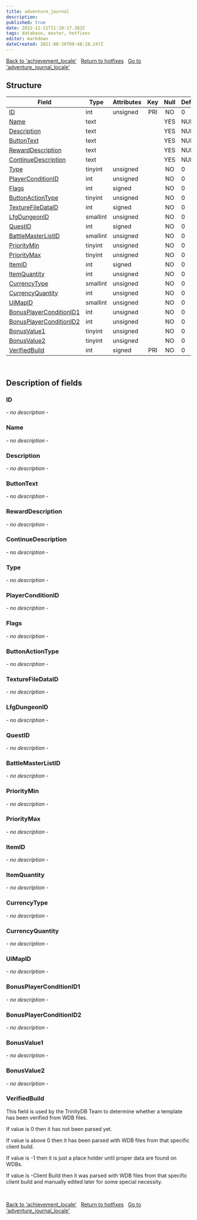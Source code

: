 ```yaml
---
title: adventure_journal
description: 
published: true
date: 2022-11-21T21:10:17.383Z
tags: database, master, hotfixes
editor: markdown
dateCreated: 2021-08-30T09:48:28.247Z
---
```


<a href="https://trinitycore.info/en/database/master/hotfixes/achievement_locale" class="mt-5 v-btn v-btn--depressed v-btn--flat v-btn--outlined theme--light v-size--default darkblue--text text--lighten-3"><span class="v-btn__content"><i aria-hidden="true" class="v-icon notranslate v-icon--left mdi mdi-arrow-left theme--light"></i><span>Back to 'achievement_locale'</span></span></a>&nbsp;&nbsp;&nbsp;<a href="https://trinitycore.info/en/database/master/hotfixes/home" class="mt-5 v-btn v-btn--depressed v-btn--flat v-btn--outlined theme--light v-size--default darkblue--text text--lighten-3"><span class="v-btn__content"><i aria-hidden="true" class="v-icon notranslate v-icon--left mdi mdi-home-outline theme--light"></i><span>Return to hotfixes</span></span></a>&nbsp;&nbsp;&nbsp;<a href="https://trinitycore.info/en/database/master/hotfixes/adventure_journal_locale" class="mt-5 v-btn v-btn--depressed v-btn--flat v-btn--outlined theme--light v-size--default darkblue--text text--lighten-3"><span class="v-btn__content"><span>Go to 'adventure_journal_locale'</span><i aria-hidden="true" class="v-icon notranslate v-icon--right mdi mdi-arrow-right theme--light"></i></span></a>

## Structure

| Field | Type | Attributes | Key | Null | Default | Extra | Comment |
| --- | --- | --- | :---: | :---: | --- | --- | --- |
| [ID](#id) | int | unsigned | PRI | NO | 0 |  |  |
| [Name](#name) | text |  |  | YES | NULL |  |  |
| [Description](#description) | text |  |  | YES | NULL |  |  |
| [ButtonText](#buttontext) | text |  |  | YES | NULL |  |  |
| [RewardDescription](#rewarddescription) | text |  |  | YES | NULL |  |  |
| [ContinueDescription](#continuedescription) | text |  |  | YES | NULL |  |  |
| [Type](#type) | tinyint | unsigned |  | NO | 0 |  |  |
| [PlayerConditionID](#playerconditionid) | int | unsigned |  | NO | 0 |  |  |
| [Flags](#flags) | int | signed |  | NO | 0 |  |  |
| [ButtonActionType](#buttonactiontype) | tinyint | unsigned |  | NO | 0 |  |  |
| [TextureFileDataID](#texturefiledataid) | int | signed |  | NO | 0 |  |  |
| [LfgDungeonID](#lfgdungeonid) | smallint | unsigned |  | NO | 0 |  |  |
| [QuestID](#questid) | int | signed |  | NO | 0 |  |  |
| [BattleMasterListID](#battlemasterlistid) | smallint | unsigned |  | NO | 0 |  |  |
| [PriorityMin](#prioritymin) | tinyint | unsigned |  | NO | 0 |  |  |
| [PriorityMax](#prioritymax) | tinyint | unsigned |  | NO | 0 |  |  |
| [ItemID](#itemid) | int | signed |  | NO | 0 |  |  |
| [ItemQuantity](#itemquantity) | int | unsigned |  | NO | 0 |  |  |
| [CurrencyType](#currencytype) | smallint | unsigned |  | NO | 0 |  |  |
| [CurrencyQuantity](#currencyquantity) | int | unsigned |  | NO | 0 |  |  |
| [UiMapID](#uimapid) | smallint | unsigned |  | NO | 0 |  |  |
| [BonusPlayerConditionID1](#bonusplayerconditionid1) | int | unsigned |  | NO | 0 |  |  |
| [BonusPlayerConditionID2](#bonusplayerconditionid2) | int | unsigned |  | NO | 0 |  |  |
| [BonusValue1](#bonusvalue1) | tinyint | unsigned |  | NO | 0 |  |  |
| [BonusValue2](#bonusvalue2) | tinyint | unsigned |  | NO | 0 |  |  |
| [VerifiedBuild](#verifiedbuild) | int | signed | PRI | NO | 0 |  |  |
&nbsp;
## Description of fields

### ID
*- no description -*
&nbsp;

### Name
*- no description -*
&nbsp;

### Description
*- no description -*
&nbsp;

### ButtonText
*- no description -*
&nbsp;

### RewardDescription
*- no description -*
&nbsp;

### ContinueDescription
*- no description -*
&nbsp;

### Type
*- no description -*
&nbsp;

### PlayerConditionID
*- no description -*
&nbsp;

### Flags
*- no description -*
&nbsp;

### ButtonActionType
*- no description -*
&nbsp;

### TextureFileDataID
*- no description -*
&nbsp;

### LfgDungeonID
*- no description -*
&nbsp;

### QuestID
*- no description -*
&nbsp;

### BattleMasterListID
*- no description -*
&nbsp;

### PriorityMin
*- no description -*
&nbsp;

### PriorityMax
*- no description -*
&nbsp;

### ItemID
*- no description -*
&nbsp;

### ItemQuantity
*- no description -*
&nbsp;

### CurrencyType
*- no description -*
&nbsp;

### CurrencyQuantity
*- no description -*
&nbsp;

### UiMapID
*- no description -*
&nbsp;

### BonusPlayerConditionID1
*- no description -*
&nbsp;

### BonusPlayerConditionID2
*- no description -*
&nbsp;

### BonusValue1
*- no description -*
&nbsp;

### BonusValue2
*- no description -*
&nbsp;

### VerifiedBuild
This field is used by the TrinityDB Team to determine whether a template has been verified from WDB files.

If value is 0 then it has not been parsed yet.

If value is above 0 then it has been parsed with WDB files from that specific client build.

If value is -1 then it is just a place holder until proper data are found on WDBs.

If value is -Client Build then it was parsed with WDB files from that specific client build and manually edited later for some special necessity.

&nbsp;

<a href="https://trinitycore.info/en/database/master/hotfixes/achievement_locale" class="mt-5 v-btn v-btn--depressed v-btn--flat v-btn--outlined theme--light v-size--default darkblue--text text--lighten-3"><span class="v-btn__content"><i aria-hidden="true" class="v-icon notranslate v-icon--left mdi mdi-arrow-left theme--light"></i><span>Back to 'achievement_locale'</span></span></a>&nbsp;&nbsp;&nbsp;<a href="https://trinitycore.info/en/database/master/hotfixes/home" class="mt-5 v-btn v-btn--depressed v-btn--flat v-btn--outlined theme--light v-size--default darkblue--text text--lighten-3"><span class="v-btn__content"><i aria-hidden="true" class="v-icon notranslate v-icon--left mdi mdi-home-outline theme--light"></i><span>Return to hotfixes</span></span></a>&nbsp;&nbsp;&nbsp;<a href="https://trinitycore.info/en/database/master/hotfixes/adventure_journal_locale" class="mt-5 v-btn v-btn--depressed v-btn--flat v-btn--outlined theme--light v-size--default darkblue--text text--lighten-3"><span class="v-btn__content"><span>Go to 'adventure_journal_locale'</span><i aria-hidden="true" class="v-icon notranslate v-icon--right mdi mdi-arrow-right theme--light"></i></span></a>
